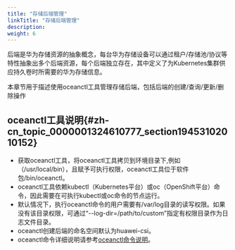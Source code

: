 ```yaml
---
title: "存储后端管理"
linkTitle: "存储后端管理"
description: 
weight: 6
---
```


后端是华为存储资源的抽象概念，每台华为存储设备可以通过租户/存储池/协议等特性抽象出多个后端资源，每个后端独立存在，其中定义了为Kubernetes集群供应持久卷时所需要的华为存储信息。

本章节用于描述使用oceanctl工具管理存储后端，包括后端的创建/查询/更新/删除操作

## oceanctl工具说明{#zh-cn_topic_0000001324610777_section19453102010152}

-   获取oceanctl工具，将oceanctl工具拷贝到环境目录下,例如（/usr/local/bin），且赋予可执行权限，oceanctl工具位于软件包/bin/oceanctl。
-   oceanctl工具依赖kubectl（Kubernetes平台）或oc（OpenShift平台）命令，因此需要在可执行kubectl或oc命令的节点运行。
-   默认情况下，执行oceanctl命令的用户需要有/var/log目录的读写权限。如果没有该目录权限，可通过“--log-dir=/path/to/custom”指定有权限目录作为日志文件目录。
-   oceanctl创建后端的命名空间默认为huawei-csi。
-   oceanctl命令详细说明请参考[oceanctl命令说明](/docs/storage-backend-management/description-of-oceanctl-commands)。




